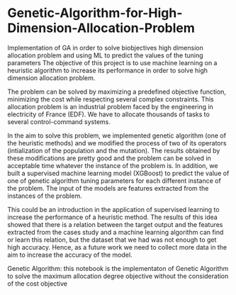 # Genetic-Algorithm-for-High-Dimension-Allocation-Problem
Implementation of GA in order to solve biobjectives high dimension allocation problem and using ML to predict the values of the tuning parameters
The objective of this project is to use machine learning on a heuristic algorithm to increase its performance in order to solve high dimension allocation problem.

The problem can be solved by maximizing a predefined objective function, minimizing the cost while respecting several complex constraints.
This allocation problem is an industrial problem faced by the engineering in electricity of France (EDF). We have to allocate thousands of tasks to several control-command systems.

In the aim to solve this problem, we implemented genetic algorithm (one of the heuristic methods) and we modified the process of two of its operators (intialization of the population and the mutation). 
The results obtained by these modifications are pretty good and the problem can be solved in acceptable time whatever the instance of the problem is.
In addition, we built a supervised machine learning model (XGBoost) to predict the value of one of genetic algorithm tuning parameters for each different instance of the problem. The input of the models are features extracted from the instances of the problem. 

This could be an introduction in the application of supervised learning to increase the performance of a heuristic method. The results of this idea showed that there is a relation between the target output and the features extracted from the cases study and a machine learning algorithm can find or learn this relation, but the dataset that we had was not enough to get high accuracy. Hence, as a future work we need to collect more data in the aim to increase the accuracy of the model.

Genetic Algorithm: this notebook is the implementaton of Genetic Algorithm to solve the maximum allocation degree objective without the consideration of the cost objective
 
